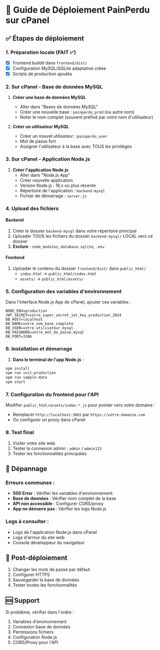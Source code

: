 # 🚀 Guide de Déploiement PainPerdu sur cPanel

## ✅ Étapes de déploiement

### 1. Préparation locale (FAIT ✅)
- [x] Frontend buildé dans `frontend/dist/`
- [x] Configuration MySQL/SQLite adaptative créée
- [x] Scripts de production ajoutés

### 2. Sur cPanel - Base de données MySQL

1. **Créer une base de données MySQL**
   - Aller dans "Bases de données MySQL"
   - Créer une nouvelle base : `painperdu_prod` (ou autre nom)
   - Noter le nom complet (souvent préfixé par votre nom d'utilisateur)

2. **Créer un utilisateur MySQL**
   - Créer un nouvel utilisateur : `painperdu_user`
   - Mot de passe fort
   - Assigner l'utilisateur à la base avec TOUS les privilèges

### 3. Sur cPanel - Application Node.js

1. **Créer l'application Node.js**
   - Aller dans "Node.js App"
   - Créer nouvelle application
   - Version Node.js : 18.x ou plus récente
   - Répertoire de l'application : `backend-mysql`
   - Fichier de démarrage : `server.js`

### 4. Upload des fichiers

#### Backend
1. Créer le dossier `backend-mysql` dans votre répertoire principal
2. Uploader TOUS les fichiers du dossier `backend-mysql/` LOCAL vers ce dossier
3. **Exclure** : `node_modules`, `database.sqlite`, `.env`

#### Frontend  
1. Uploader le contenu du dossier `frontend/dist/` dans `public_html/`
   - `index.html` → `public_html/index.html`
   - `assets/` → `public_html/assets/`

### 5. Configuration des variables d'environnement

Dans l'interface Node.js App de cPanel, ajouter ces variables :

```
NODE_ENV=production
JWT_SECRET=votre_super_secret_jwt_key_production_2024
DB_HOST=localhost
DB_NAME=votre_nom_base_complete
DB_USER=votre_utilisateur_mysql
DB_PASSWORD=votre_mot_de_passe_mysql
DB_PORT=3306
```

### 6. Installation et démarrage

1. **Dans le terminal de l'app Node.js** :
```bash
npm install
npm run init-production
npm run sample-data
npm start
```

### 7. Configuration du frontend pour l'API

Modifier `public_html/assets/index-*.js` pour pointer vers votre domaine :
- Remplacer `http://localhost:3002` par `https://votre-domaine.com`
- Ou configurer un proxy dans cPanel

### 8. Test final

1. Visiter votre site web
2. Tester la connexion admin : `admin` / `admin123`
3. Tester les fonctionnalités principales

## 🔧 Dépannage

### Erreurs communes :
- **500 Error** : Vérifier les variables d'environnement
- **Base de données** : Vérifier nom complet de la base
- **API non accessible** : Configurer CORS/proxy
- **App ne démarre pas** : Vérifier les logs Node.js

### Logs à consulter :
- Logs de l'application Node.js dans cPanel
- Logs d'erreur du site web
- Console développeur du navigateur

## 📝 Post-déploiement

1. Changer les mots de passe par défaut
2. Configurer HTTPS
3. Sauvegarder la base de données
4. Tester toutes les fonctionnalités

## 🆘 Support

Si problème, vérifier dans l'ordre :
1. Variables d'environnement
2. Connexion base de données  
3. Permissions fichiers
4. Configuration Node.js
5. CORS/Proxy pour l'API